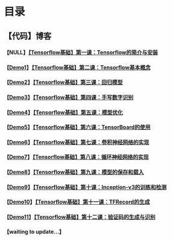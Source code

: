 # 目录

## 【代码】博客

#### 【NULL】[【Tensorflow基础】第一课：Tensorflow的简介与安装](http://shichaoxin.com/2020/01/19/Tensorflow基础-第一课-Tensorflow的简介与安装/)

#### 【[Demo1](https://github.com/x-jeff/Tensorflow_Code_Demo/tree/master/Demo1)】[【Tensorflow基础】第二课：Tensorflow基本概念](http://shichaoxin.com/2020/02/20/Tensorflow基础-第二课-Tensorflow基本概念/)

#### 【[Demo2](https://github.com/x-jeff/Tensorflow_Code_Demo/tree/master/Demo2)】[【Tensorflow基础】第三课：回归模型](http://shichaoxin.com/2020/03/07/Tensorflow基础-第三课-回归模型/)

#### 【[Demo3](https://github.com/x-jeff/Tensorflow_Code_Demo/tree/master/Demo3)】[【Tensorflow基础】第四课：手写数字识别](http://shichaoxin.com/2020/03/26/Tensorflow基础-第四课-手写数字识别/)

#### 【[Demo4](https://github.com/x-jeff/Tensorflow_Code_Demo/tree/master/Demo4)】[【Tensorflow基础】第五课：模型优化](http://shichaoxin.com/2020/05/25/Tensorflow基础-第五课-模型优化/)

#### 【[Demo5](https://github.com/x-jeff/Tensorflow_Code_Demo/tree/master/Demo5)】[【Tensorflow基础】第六课：TensorBoard的使用](http://shichaoxin.com/2020/07/29/Tensorflow基础-第六课-TensorBoard的使用/)

#### 【[Demo6](https://github.com/x-jeff/Tensorflow_Code_Demo/tree/master/Demo6)】[【Tensorflow基础】第七课：卷积神经网络的实现](http://shichaoxin.com/2020/09/11/Tensorflow基础-第七课-卷积神经网络的实现/)

#### 【[Demo7](https://github.com/x-jeff/Tensorflow_Code_Demo/tree/master/Demo7)】[【Tensorflow基础】第八课：循环神经网络的实现](http://shichaoxin.com/2021/03/22/Tensorflow基础-第八课-循环神经网络的实现/)

#### 【[Demo8](https://github.com/x-jeff/Tensorflow_Code_Demo/tree/master/Demo8)】[【Tensorflow基础】第九课：模型的保存和载入](http://shichaoxin.com/2021/04/21/Tensorflow基础-第九课-模型的保存和载入/)

#### 【[Demo9](https://github.com/x-jeff/Tensorflow_Code_Demo/tree/master/Demo9)】[【Tensorflow基础】第十课：Inception-v3的训练和检测](http://shichaoxin.com/2022/01/22/Tensorflow基础-第十课-Inception-v3的训练和检测/)

#### 【[Demo10](https://github.com/x-jeff/Tensorflow_Code_Demo/tree/master/Demo10)】[【Tensorflow基础】第十一课：TFRecord的生成](http://shichaoxin.com/2022/02/09/Tensorflow基础-第十一课-TFRecord的生成/)

#### 【[Demo11](https://github.com/x-jeff/Tensorflow_Code_Demo/tree/master/Demo11)】[【Tensorflow基础】第十二课：验证码的生成与识别](http://shichaoxin.com/2022/03/11/Tensorflow基础-第十二课-验证码的生成与识别/)

#### 【waiting to update...】